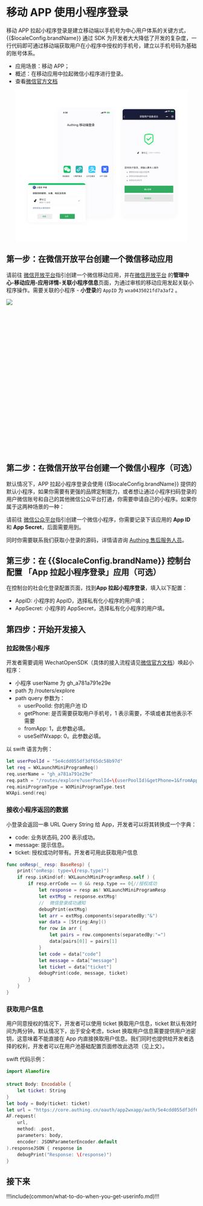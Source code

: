 # 移动 APP 使用小程序登录

<LastUpdated/>

移动 APP 拉起小程序登录是建立移动端以手机号为中心用户体系的关键方式，{{$localeConfig.brandName}} 通过 SDK 为开发者大大降低了开发的复杂度，一行代码即可通过移动端获取用户在小程序中授权的手机号，建立以手机号码为基础的账号体系。

- 应用场景：移动 APP；
- 概述：在移动应用中拉起微信小程序进行登录。
- 查看[微信官方文档](https://developers.weixin.qq.com/doc/oplatform/Mobile_App/WeChat_Login/Development_Guide.html)

<img src="./images/wechat-mobile-mini-program-login.png" height="400px" style="display:block;margin: 0 auto;"/>

## 第一步：在微信开放平台创建一个微信移动应用

请前往 [微信开放平台](https://open.weixin.qq.com/cgi-bin/frame?t=home/app_tmpl&lang=zh_CN)指引创建一个微信移动应用，并在[微信开放平台](https://open.weixin.qq.com/) 的**管理中心-移动应用-应用详情-关联小程序信息**页面，为通过审核的移动应用发起关联小程序操作。需要关联的小程序 - **小登录**的 `AppID` 为 `wxa0435021fd7a3af2` 。

<img src="https://cdn.authing.cn/blog/image%20%28363%29.png" height="400px" style="display:block;margin: 0 auto;">

## 第二步：在微信开放平台创建一个微信小程序（可选）

默认情况下，APP 拉起小程序登录会使用 {{$localeConfig.brandName}} 提供的默认小程序，如果你需要有更强的品牌定制能力，或者想让通过小程序扫码登录的用户微信账号和自己的其他微信公众平台打通，你需要申请自己的小程序。如果你属于这两种场景的一种：

请前往 [微信公众平台](https://mp.weixin.qq.com/wxopen/waregister?action=step1&token=&lang=zh_CN)指引创建一个微信小程序，你需要记录下该应用的 **App ID** 和 **App Secret**，后面需要用到。

同时你需要联系我们获取小登录的源码，详情请咨询 [Authing 售后服务人员](csm@authing.cn)。

## 第三步：在 {{$localeConfig.brandName}} 控制台配置 「App 拉起小程序登录」应用（可选）

在控制台的社会化登录配置页面，找到**App 拉起小程序登录**，填入以下配置：

- AppID: 小程序的 AppID，选择私有化小程序的用户填；
- AppSecret: 小程序的 AppSecret，选择私有化小程序的用户填。

## 第四步：开始开发接入

### 拉起微信小程序

开发者需要调用 WechatOpenSDK（具体的接入流程请见[微信官方文档](https://developers.weixin.qq.com/doc/oplatform/Mobile_App/Access_Guide/iOS.html)）唤起小程序：

- 小程序 userName 为 gh_a781a791e29e
- path 为 /routers/explore
- path query 参数为：
  - userPoolId: 你的用户池 ID
  - getPhone: 是否需要获取用户手机号，1 表示需要，不填或者其他表示不需要
  - fromApp: 1，此参数必填。
  - useSelfWxapp: 0。此参数必填。

以 swift 语言为例：

```swift
let userPoolId = "5e4cdd055df3df65dc58b97d"
let req = WXLaunchMiniProgramReq()
req.userName = "gh_a781a791e29e"
req.path = "/routes/explore?userPoolId=\(userPoolId)&getPhone=1&fromApp=1&useSelfWxapp=0"
req.miniProgramType = WXMiniProgramType.test
WXApi.send(req)
```

### 接收小程序返回的数据

小登录会返回一串 URL Query String 给 App，开发者可以将其转换成一个字典：

- code: 业务状态码, 200 表示成功。
- message: 提示信息。
- ticket: 授权成功时带有。开发者可用此获取用户信息

```swift
func onResp(_ resp: BaseResp) {
    print("onResp: type=\(resp.type)")
    if resp.isKind(of: WXLaunchMiniProgramResp.self ) {
        if resp.errCode == 0 && resp.type == 0{//授权成功
            let response = resp as! WXLaunchMiniProgramResp
            let extMsg = response.extMsg!
            //  微信登录成功通知
            debugPrint(extMsg)
            let arr = extMsg.components(separatedBy:"&")
            var data = [String:Any]()
            for row in arr {
                let pairs = row.components(separatedBy:"=")
                data[pairs[0]] = pairs[1]
            }
            let code = data["code"]
            let message = data["message"]
            let ticket = data["ticket"]
            debugPrint(code, message, ticket)
        }
    }
}
```

### 获取用户信息

用户同意授权的情况下，开发者可以使用 ticket 换取用户信息，ticket 默认有效时间为两分钟。默认情况下，出于安全考虑，ticket 换取用户信息需要提供用户池密钥，这意味着不能直接在 App 内直接换取用户信息。我们同时也提供给开发者选择的权利，开发者可以在用户池基础配置页面修改此选项（见上文）。

<ApiMethodSpec method="post" host="https://core.authing.cn" path="oauth/app2wxapp/auth/:userPoolId" summary="ticket 换取用户信息">
<template slot="headers">
<ApiMethodParam name="content-type" type="string" required description="application/json" />
</template>
<template slot="pathParams">
<ApiMethodParam name="userPoolId" type="string" required description="用户池 ID" />
</template>
<template slot="bodyParams">
<ApiMethodParam name="secret" type="string" description="用户池密钥" />
<ApiMethodParam name="tickett" type="string" required description="小程序返回给 App 的 ticket" />
</template>
<template slot="response">
<ApiMethodResponse description="_id 为用户 ID。">

```js
{
  emailVerified: false,
  username: '张三',
  nickname: '张三',
  company: '',
  photo: 'https://usercontents.authing.cn/avatar-5e57540f84622ae263294a42-1582781455906',
  loginsCount: 2,
  registerMethod: 'oauth:app2wxapp',
  blocked: false,
  isDeleted: false,
  oauth: '{"nickName":"张三","gender":1,"language":"zh_CN","city":"Haidian","province":"Beijing","country":"China","avatarUrl":"https://wx.qlogo.cn/mmopen/vi_32/8INxh2bxDMiaU05jLqvWBszALu2u8Qw4iaxV58v4fERaDWV8yunE7icNiahJdxkOCNfGosqXcQ2SyScAcdyibv8uWWQ/132","phone":"17670416754","openid":"o1p9H4wAgb9uTqpxG5Z1g0pIr3FE","unionid":"o0pqE6Fbr5M-exSu_PeL_sjwN44U"}',
  metadata: '""',
  _id: "5e57540f84622ae263294a42",
  unionid: 'o0pqE6Fbr5M-exSu_PeL_sjwN44U',
  openid: 'o1p9H4wAgb9uTqpxG5Z1g0pIr3FE',
  lastIP: '::ffff:192.168.0.106',
  lastLogin: "2020-02-27T05:33:20.796Z",
  signedUp: "2020-02-27T05:30:55.875Z",
  token: 'eyJhbGciOiJIUzI1NiIsInR5cCI6IkpXVCJ9.eyJkYXRhIjp7InVuaW9uaWQiOiJvMHBxRTZGYnI1TS1leFN1X1BlTF9zandONDRVIiwiaWQiOiI1ZTU3NTQwZjg0NjIyYWUyNjMyOTRhNDIiLCJjbGllbnRJZCI6IjVlNGNkZDA1NWRmM2RmNjVkYzU4Yjk3ZCJ9LCJpYXQiOjE1ODI3ODE2MDAsImV4cCI6MTU4NDA3NzYwMH0.pd7HJu5Ft8uytxIy4VgHdQiaAKuo96P_LcABFwM7OPI',
  tokenExpiredAt: "2020-03-13T05:33:20.000Z",
  phone: '188xxxx8888'
}
```

</ApiMethodResponse>
</template>
</ApiMethodSpec>

swift 代码示例：

```swift
import Alamofire

struct Body: Encodable {
    let ticket: String
}
let body = Body(ticket: ticket)
let url = "https://core.authing.cn/oauth/app2wxapp/auth/5e4cdd055df3df65dc58b97d?ticket=\(ticket)"
AF.request(
    url,
    method: .post,
    parameters: body,
    encoder: JSONParameterEncoder.default
).responseJSON { response in
    debugPrint("Response: \(response)")
}
```

## 接下来

!!!include(common/what-to-do-when-you-get-userinfo.md)!!!
